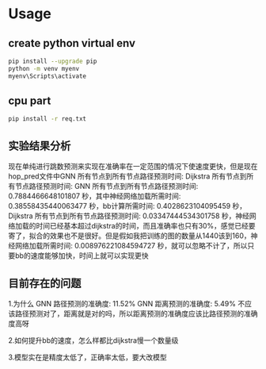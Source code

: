 # Usage

## create python virtual env

```bash
pip install --upgrade pip
python -m venv myenv
myenv\Scripts\activate
```

## cpu part

```bash
pip install -r req.txt
```

## 实验结果分析

现在单纯进行跳数预测来实现在准确率在一定范围的情况下使速度更快，但是现在hop_pred文件中GNN 所有节点到所有节点路径预测时间: Dijkstra 所有节点到所有节点路径预测时间: GNN 所有节点到所有节点路径预测时间: 0.7884466648101807 秒，其中神经网络加载所需时间: 0.38558435440063477 秒，bb计算所需时间: 0.4028623104095459 秒，Dijkstra 所有节点到所有节点路径预测时间: 0.03347444534301758 秒，神经网络加载的时间已经基本超过dijkstra的时间，而且准确率也只有30%，感觉已经要寄了，拟合的效果也不是很好。但是假如我把训练的图的数量从1440该到160，神经网络加载所需时间: 0.008976221084594727 秒，就可以忽略不计了，所以只要bb的速度能够加快，时间上就可以实现更快


## 目前存在的问题
1.为什么
GNN 路径预测的准确度: 11.52%
GNN 距离预测的准确度: 5.49%
不应该路径预测对了，距离就是对的吗，所以距离预测的准确度应该比路径预测的准确度高呀

2.如何提升bb的速度，怎么样都比dijkstra慢一个数量级

3.模型实在是精度太低了，正确率太低，要大改模型

